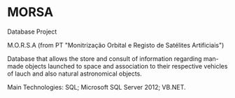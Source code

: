 # MORSA
Database Project

M.O.R.S.A
  (from PT "Monitrização Orbital e Registo de Satélites Artificiais")
  
  Database that allows the store and consult of information 
  regarding man-made objects launched to space and association 
  to their respective vehicles of lauch and also natural 
  astronomical objects.
  
  Main Technologies: SQL; Microsoft SQL Server 2012; VB.NET.
  
